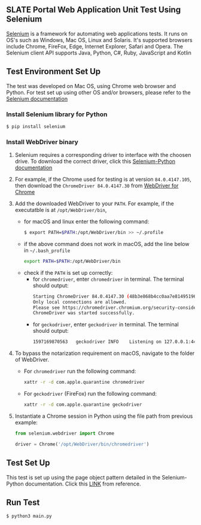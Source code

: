 ## SLATE Portal Web Application Unit Test Using Selenium
[Selenium](https://www.selenium.dev/documentation/en/) is a framework for automating web applications tests. It runs on OS's such as Windows, Mac OS, Linux and Solaris. It's supported browsers include Chrome, FireFox, Edge, Internet Explorer, Safari and Opera. The Selenium client API supports Java, Python, C#, Ruby, JavaScript and Kotlin
## Test Environment Set Up
The test was developed on Mac OS, using Chrome web browser and Python. For test set up using other OS and/or browsers, please refer to the [Selenium documentation](https://www.selenium.dev/documentation/en/)
### Install Selenium library for Python
```bash
$ pip install selenium
```
### Install WebDriver binary
1. Selenium requires a corresponding driver to interface with the choosen drive. To download the correct driver, click this [Selenium-Python documentation](https://selenium-python.readthedocs.io/installation.html)
2. For example, if the Chrome used for testing is at version `84.0.4147.105`, then download the `ChromeDriver 84.0.4147.30` from [WebDriver for Chrome](https://sites.google.com/a/chromium.org/chromedriver/downloads)
3. Add the downloaded WebDriver to your `PATH`. For example, if the executatble is at `/opt/WebDriver/bin`, 
    * for macOS and linux enter the following command:
        ```bash
        $ export PATH=$PATH:/opt/WebDriver/bin >> ~/.profile
        ```
    * if the above command does not work in macOS, add the line below in `~/.bash_profile`
        ```bash
        export PATH=$PATH:/opt/WebDriver/bin
        ```
    * check if the `PATH` is set up correctly:
        * for `chromedriver`, enter `chromedriver` in terminal. The terminal should output:
            ```bash
            Starting ChromeDriver 84.0.4147.30 (48b3e868b4cc0aa7e8149519690b6f6949e110a8-refs/branch-heads/4147@{#310}) on port 9515
            Only local connections are allowed.
            Please see https://chromedriver.chromium.org/security-considerations for suggestions on keeping ChromeDriver safe.
            ChromeDriver was started successfully.      
            ```
        * for `geckodriver`, enter `geckodriver` in terminal. The terminal should output:
            ```bash
            1597169870563	geckodriver	INFO	Listening on 127.0.0.1:4444
            ```

4. To bypass the notarization requirement on macOS, navigate to the folder of WebDriver. </br>
    * For `chromedriver` run the following command:
        ```bash
        xattr -r -d com.apple.quarantine chromedriver 
        ```
    * For `geckodriver` (FireFox) run the following command:
        ```bash
        xattr -r -d com.apple.quarantine geckodriver 
        ```

5. Instantiate a Chrome session in Python using the file path from previous example:
    ```python
    from selenium.webdriver import Chrome

    driver = Chrome('/opt/WebDriver/bin/chromedriver')
    ```

## Test Set Up
This test is set up using the page object pattern detailed in the Selenium-Python documentation. Click this [LINK](https://selenium-python.readthedocs.io/page-objects.html) from reference.

## Run Test
```bash
$ python3 main.py
```
